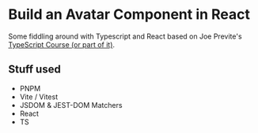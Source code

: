 # Build an Avatar Component in React

Some fiddling around with Typescript and React based on Joe Previte's [TypeScript Course (or part of it)](https://www.typescriptcourse.com/tutorials/build-a-dynamic-avatar-component-with-react-typescript/).

## Stuff used

- PNPM
- Vite / Vitest
- JSDOM & JEST-DOM Matchers
- React
- TS
